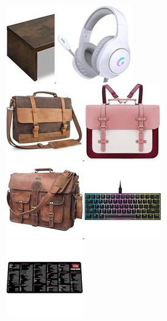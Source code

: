 

<a href="https://www.amazon.com/dp/B0BHMW8HFB" align="left">
    <img width="25%" height="200" src="assets/teamix-20-inch-monitor-stand-B0BHMW8HFB.jpg" alt="TEAMIX 20 Inch Monitor Stand">
</a>

<a href="https://www.amazon.com/dp/B0D3V4HZJV" align="left">
    <img width="200" height="200" src="assets/rgb-gaming-headset-with-noise-cancelling-B0D3V4HZJV.jpg" alt=""RGB Gaming Headset with Noise Cancelling"">
</a>

<a href="https://www.amazon.com/dp/B07K13Z9DV" align="left">
    <img width="200" height="200" src="assets/mens-vintage-leather-laptop-briefcase-B07K13Z9DV.jpg" alt=""Mens Vintage Leather Laptop Briefcase"">
</a>

<a href="https://www.amazon.com/dp/B09MM3GTBP" align="left">
    <img width="200" height="200" src="assets/ecosusi-laptop-bag-women-s-vegan-leather-messenger-bag-15-6-inch-B09MM3GTBP.jpg" alt=""ECOSUSI Laptop Bag - Women's Vegan Leather Messenger Bag, 15.6 inch"">
</a>

<a href="https://www.amazon.com/dp/B075VSR5CZ" align="left">
    <img width="200" height="200" src="assets/cuero-leather-messenger-bag-B075VSR5CZ.jpg" alt=""Cuero Leather Messenger Bag"">
</a>

<a href="https://www.amazon.com/dp/B09HQ41BX9" align="left">
    <img width="200" height="200" src="assets/corsair-k65-rgb-mini-60-mechanical-gaming-keyboard-black-renewed-B09HQ41BX9.jpg" alt=""Corsair K65 RGB Mini 60% Mechanical Gaming Keyboard, Black (Renewed)"">
</a>

<a href="https://www.amazon.com/dp/B0CY9PGZ79" align="left">
    <img width="200" height="200" src="assets/vim-cheat-sheet-mousepad-for-beginners-software-engineers-B0CY9PGZ79.jpg" alt=""Vim Cheat Sheet Mousepad for Beginners & Software Engineers"">
</a>
